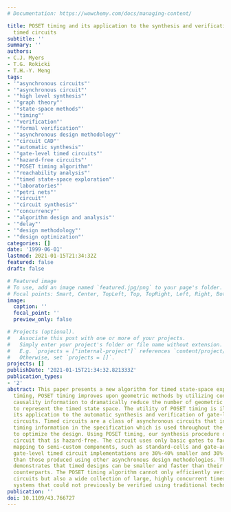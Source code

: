 ```yaml
---
# Documentation: https://wowchemy.com/docs/managing-content/

title: POSET timing and its application to the synthesis and verification of gate-level
  timed circuits
subtitle: ''
summary: ''
authors:
- C.J. Myers
- T.G. Rokicki
- T.H.-Y. Meng
tags:
- '"asynchronous circuits"'
- '"asynchronous circuit"'
- '"high level synthesis"'
- '"graph theory"'
- '"state-space methods"'
- '"timing"'
- '"verification"'
- '"formal verification"'
- '"asynchronous design methodology"'
- '"circuit CAD"'
- '"automatic synthesis"'
- '"gate-level timed circuits"'
- '"hazard-free circuits"'
- '"POSET timing algorithm"'
- '"reachability analysis"'
- '"timed state-space exploration"'
- '"laboratories"'
- '"petri nets"'
- '"circuit"'
- '"circuit synthesis"'
- '"concurrency"'
- '"algorithm design and analysis"'
- '"delay"'
- '"design methodology"'
- '"design optimization"'
categories: []
date: '1999-06-01'
lastmod: 2021-01-15T21:34:32Z
featured: false
draft: false

# Featured image
# To use, add an image named `featured.jpg/png` to your page's folder.
# Focal points: Smart, Center, TopLeft, Top, TopRight, Left, Right, BottomLeft, Bottom, BottomRight.
image:
  caption: ''
  focal_point: ''
  preview_only: false

# Projects (optional).
#   Associate this post with one or more of your projects.
#   Simply enter your project's folder or file name without extension.
#   E.g. `projects = ["internal-project"]` references `content/project/deep-learning/index.md`.
#   Otherwise, set `projects = []`.
projects: []
publishDate: '2021-01-15T21:34:32.821333Z'
publication_types:
- '2'
abstract: This paper presents a new algorithm for timed state-space exploration, POSET
  timing, POSET timing improves upon geometric methods by utilizing concurrency and
  causality information to dramatically reduce the number of geometric regions needed
  to represent the timed state space. The utility of POSET timing is illustrated by
  its application to the automatic synthesis and verification of gate-level timed
  circuits. Timed circuits are a class of asynchronous circuits that incorporate explicit
  timing information in the specification which is used throughout the synthesis procedure
  to optimize the design. Using POSET timing, our synthesis procedure derives a timed
  circuit that is hazard-free. The circuit uses only basic gates to facilitate the
  mapping to semi-custom components, such as standard-cells and gate-arrays. The resulting
  gate-level timed circuit implementations are 30%-40% smaller and 30%-50% faster
  than those produced using other asynchronous design methodologies. This paper also
  demonstrates that timed designs can be smaller and faster than their synchronous
  counterparts. The POSET timing algorithm cannot only efficiently verify our synthesized
  circuits but also a wide collection of large, highly concurrent timed circuits and
  systems that could not previously be verified using traditional techniques.
publication: ''
doi: 10.1109/43.766727
---
```

